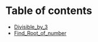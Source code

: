 # Table of contents

* [Divisible\_by\_3](README.md)
* [Find\_Root\_of\_number](find\_root\_of\_number.md)
